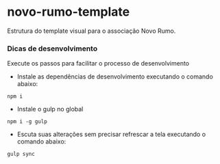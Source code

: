 # novo-rumo-template
Estrutura do template visual para o associação Novo Rumo. 

### Dicas de desenvolvimento

Execute os passos para facilitar o processo de desenvolvimento

- Instale as dependências de desenvolvimento executando o comando abaixo:
```
npm i
```

 - Instale o gulp no global 
```
npm i -g gulp
```
 - Escuta suas alterações sem precisar refrescar a tela executando o comando abaixo:
```
gulp sync
```
